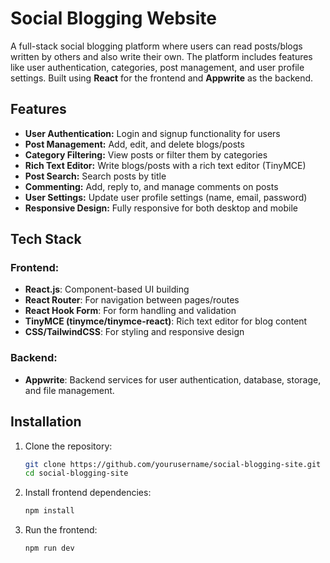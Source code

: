 # Social Blogging Website

A full-stack social blogging platform where users can read posts/blogs written by others and also write their own. The platform includes features like user authentication, categories, post management, and user profile settings. Built using **React** for the frontend and **Appwrite** as the backend.

## Features

- **User Authentication:** Login and signup functionality for users
- **Post Management:** Add, edit, and delete blogs/posts
- **Category Filtering:** View posts or filter them by categories
- **Rich Text Editor:** Write blogs/posts with a rich text editor (TinyMCE)
- **Post Search:** Search posts by title
- **Commenting:** Add, reply to, and manage comments on posts
- **User Settings:** Update user profile settings (name, email, password)
- **Responsive Design:** Fully responsive for both desktop and mobile

## Tech Stack

### Frontend:

* **React.js**: Component-based UI building
* **React Router**: For navigation between pages/routes
* **React Hook Form**: For form handling and validation
* **TinyMCE (tinymce/tinymce-react)**: Rich text editor for blog content
* **CSS/TailwindCSS**: For styling and responsive design

### Backend:

* **Appwrite**: Backend services for user authentication, database, storage, and file management.

## Installation

1. Clone the repository:

   ```bash
   git clone https://github.com/yourusername/social-blogging-site.git
   cd social-blogging-site
   ```
2. Install frontend dependencies:

   ```bash
   npm install
   ```
3. Run the frontend:

   ```bash
   npm run dev
   ```




